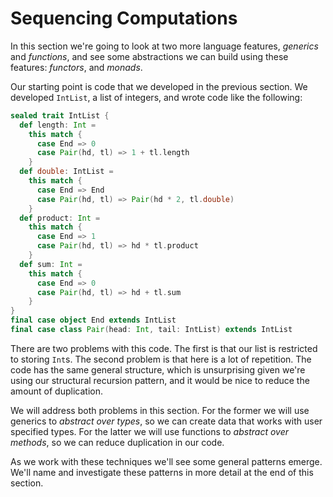 # Sequencing Computations

In this section we're going to look at two more language features, *generics* and *functions*, and see some abstractions we can build using these features: *functors*, and *monads*.

Our starting point is code that we developed in the previous section. We developed `IntList`, a list of integers, and wrote code like the following:

```scala
sealed trait IntList {
  def length: Int =
    this match {
      case End => 0
      case Pair(hd, tl) => 1 + tl.length
    }
  def double: IntList =
    this match {
      case End => End
      case Pair(hd, tl) => Pair(hd * 2, tl.double)
    }
  def product: Int =
    this match {
      case End => 1
      case Pair(hd, tl) => hd * tl.product
    }
  def sum: Int =
    this match {
      case End => 0
      case Pair(hd, tl) => hd + tl.sum
    }
}
final case object End extends IntList
final case class Pair(head: Int, tail: IntList) extends IntList
```

There are two problems with this code. The first is that our list is restricted to storing `Int`s. The second problem is that here is a lot of repetition. The code has the same general structure, which is unsurprising given we're using our structural recursion pattern, and it would be nice to reduce the amount of duplication.

We will address both problems in this section. For the former we will use generics to *abstract over types*, so we can create data that works with user specified types. For the latter we will use functions to *abstract over methods*, so we can reduce duplication in our code.

As we work with these techniques we'll see some general patterns emerge. We'll name and investigate these patterns in more detail at the end of this section.
